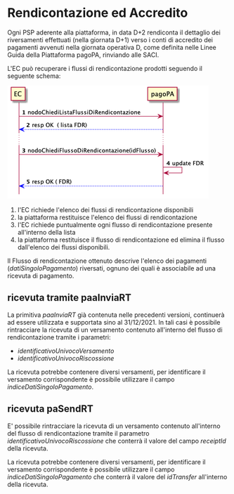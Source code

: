 Rendicontazione ed Accredito
================================

Ogni PSP aderente alla piattaforma, in data D+2 rendiconta il dettaglio dei riversamenti effettuati (nella giornata D+1) verso i conti di accredito dei pagamenti avvenuti nella giornata operativa D, come definita nelle Linee Guida della Piattaforma pagoPA, rinviando alle SACI.

L'EC può recuperare i flussi di rendicontazione prodotti seguendo il seguente schema:

![sd_ec_richiesta_flussi](../diagrams/sd_ec_richiesta_flussi.png)

1. l'EC richiede l'elenco dei flussi di rendicontazione disponibili
2. la piattaforma restituisce l'elenco dei flussi di rendicontazione
3. l'EC richiede puntualmente ogni flusso di rendicontazione presente all'interno della lista
4. la piattaforma restituisce il flusso di rendicontazione ed elimina il flusso dall'elenco dei flussi disponibili.

Il Flusso di rendicontazione ottenuto descrive l'elenco dei pagamenti (*datiSingoloPagamento*) riversati, ognuno dei quali è associabile ad una ricevuta di pagamento.

## ricevuta tramite paaInviaRT

La primitiva *paaInviaRT* già contenuta nelle precedenti versioni, continuerà ad essere utilizzata e supportata sino al 31/12/2021. In tali casi è possibile rintracciare la ricevuta di un versamento contenuto all'interno del flusso di rendicontazione tramite i parametri:

* *identificativoUnivocoVersamento*
* *identificativoUnivocoRiscossione*

La ricevuta potrebbe contenere diversi versamenti, per identificare il versamento corrispondente è possibile utilizzare il campo *indiceDatiSingoloPagamento*.

## ricevuta paSendRT

E' possibile rintracciare la ricevuta di un versamento contenuto all'interno del flusso di rendicontazione tramite il parametro *identificativoUnivocoRiscossione* che conterrà il valore del campo _receiptId_ della ricevuta.

La ricevuta potrebbe contenere diversi versamenti, per identificare il versamento corrispondente è possibile utilizzare il campo *indiceDatiSingoloPagamento* che conterrà il valore del *idTransfer* all'interno della ricevuta.
